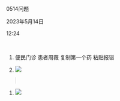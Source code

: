 0514问题

2023年5月14日

12:24

 

1.  便民门诊 患者周薇 复制第一个药 粘贴报错

2.  ![](056_0514问题_000.png)

>  

1.  ![](056_0514问题_001.png)
